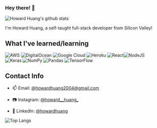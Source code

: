 ### Hey there! 👋
![Howard Huang's github stats](https://github-readme-stats.vercel.app/api?username=HowardHuang1&show_icons=true&theme=radical&count_private=true)

I'm Howard Huang, a self-taught full-stack developer from Silicon Valley!

## What I've learned/learning

![AWS](https://img.shields.io/badge/AWS-%23FF9900.svg?style=for-the-badge&logo=amazon-aws&logoColor=white) ![DigitalOcean](https://img.shields.io/badge/DigitalOcean-%230167ff.svg?style=for-the-badge&logo=digitalOcean&logoColor=white) ![Google Cloud](https://img.shields.io/badge/Google%20Cloud-%234285F4.svg?style=for-the-badge&logo=google-cloud&logoColor=white) ![Heroku](https://img.shields.io/badge/heroku-%23430098.svg?style=for-the-badge&logo=heroku&logoColor=white) ![React](https://img.shields.io/badge/react-%2320232a.svg?style=for-the-badge&logo=react&logoColor=%2361DAFB)![NodeJS](https://img.shields.io/badge/node.js-6DA55F?style=for-the-badge&logo=node.js&logoColor=white)  ![Keras](https://img.shields.io/badge/Keras-%23D00000.svg?style=for-the-badge&logo=Keras&logoColor=white) ![NumPy](https://img.shields.io/badge/numpy-%23013243.svg?style=for-the-badge&logo=numpy&logoColor=white) ![Pandas](https://img.shields.io/badge/pandas-%23150458.svg?style=for-the-badge&logo=pandas&logoColor=white) ![TensorFlow](https://img.shields.io/badge/TensorFlow-%23FF6F00.svg?style=for-the-badge&logo=TensorFlow&logoColor=white)

## Contact Info
- 📫 Email: [@howardhuang2004@gmail.com](mailto:howardhuang2004@gmail.com)

- 📷 Instagram: [@howard__huang_](https://instagram.com/howard__huang_)

- 💼 LinkedIn: [@howardhuang](https://www.linkedin.com/in/howard-huang-b24465183/)

![Top Langs](https://github-readme-stats.vercel.app/api/top-langs/?username=HowardHuang1&layout=compact&theme=radical)
